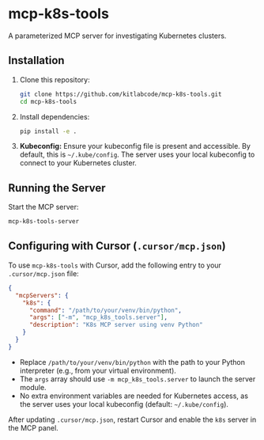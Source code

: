 # mcp-k8s-tools

A parameterized MCP server for investigating Kubernetes clusters.

## Installation

1. Clone this repository:
   ```bash
   git clone https://github.com/kitlabcode/mcp-k8s-tools.git
   cd mcp-k8s-tools
   ```
2. Install dependencies:
   ```bash
   pip install -e .
   ```
3. **Kubeconfig:** Ensure your kubeconfig file is present and accessible. By default, this is `~/.kube/config`. The server uses your local kubeconfig to connect to your Kubernetes cluster.

## Running the Server

Start the MCP server:
```bash
mcp-k8s-tools-server
```

## Configuring with Cursor (`.cursor/mcp.json`)

To use `mcp-k8s-tools` with Cursor, add the following entry to your `.cursor/mcp.json` file:

```json
{
  "mcpServers": {
    "k8s": {
      "command": "/path/to/your/venv/bin/python",
      "args": ["-m", "mcp_k8s_tools.server"],
      "description": "K8s MCP server using venv Python"
    }
  }
}
```

- Replace `/path/to/your/venv/bin/python` with the path to your Python interpreter (e.g., from your virtual environment).
- The `args` array should use `-m mcp_k8s_tools.server` to launch the server module.
- No extra environment variables are needed for Kubernetes access, as the server uses your local kubeconfig (default: `~/.kube/config`).

After updating `.cursor/mcp.json`, restart Cursor and enable the `k8s` server in the MCP panel.
